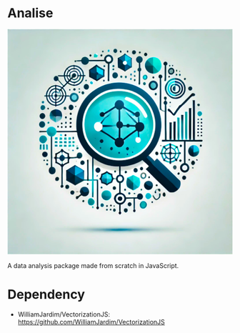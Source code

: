 # Analise
![Logo do projeto](./imagens/icon512x512.png)

A data analysis package made from scratch in JavaScript.

# Dependency
  - WilliamJardim/VectorizationJS: https://github.com/WilliamJardim/VectorizationJS